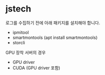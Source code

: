 # jstech

로그를 수집하기 전에 아래 패키지를 설치해야 합니다.
- ipmitool
- smartmontools (apt install smartmontools)
- storcli

GPU 장착 서버의 경우
- GPU driver
- CUDA (GPU driver 포함)
